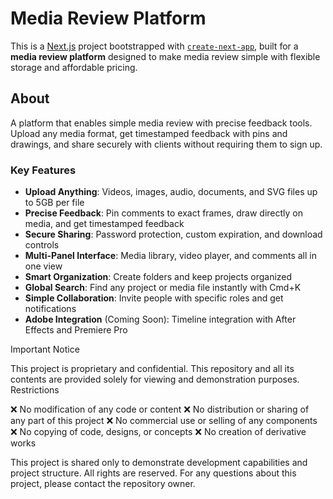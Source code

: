 # Media Review Platform

This is a [Next.js](https://nextjs.org) project bootstrapped with [`create-next-app`](https://nextjs.org/docs/app/api-reference/cli/create-next-app), built for a **media review platform** designed to make media review simple with flexible storage and affordable pricing.

## About

A platform that enables simple media review with precise feedback tools. Upload any media format, get timestamped feedback with pins and drawings, and share securely with clients without requiring them to sign up.

### Key Features

- **Upload Anything**: Videos, images, audio, documents, and SVG files up to 5GB per file
- **Precise Feedback**: Pin comments to exact frames, draw directly on media, and get timestamped feedback
- **Secure Sharing**: Password protection, custom expiration, and download controls
- **Multi-Panel Interface**: Media library, video player, and comments all in one view
- **Smart Organization**: Create folders and keep projects organized
- **Global Search**: Find any project or media file instantly with Cmd+K
- **Simple Collaboration**: Invite people with specific roles and get notifications
- **Adobe Integration** (Coming Soon): Timeline integration with After Effects and Premiere Pro

Important Notice

This project is proprietary and confidential. This repository and all its contents are provided solely for viewing and demonstration purposes.
Restrictions

❌ No modification of any code or content
❌ No distribution or sharing of any part of this project
❌ No commercial use or selling of any components
❌ No copying of code, designs, or concepts
❌ No creation of derivative works

This project is shared only to demonstrate development capabilities and project structure. All rights are reserved.
For any questions about this project, please contact the repository owner.